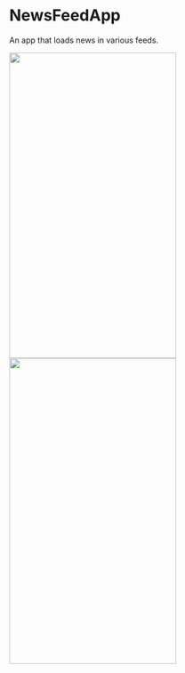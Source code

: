 # NewsFeedApp
<p>An app that loads news in various feeds.</p>
<img src = "Screenshots/1.PNG" width="300px" height="550px"> <img src = "Screenshots/1.PNG" width="300px" height="550px">
